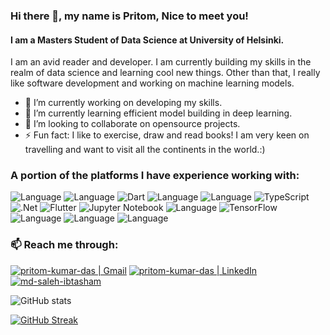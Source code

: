 ### Hi there 👋, my name is Pritom, Nice to meet you!
#### I am a Masters Student of Data Science at University of Helsinki.

I am an avid reader and developer. I am currently building my skills in the realm of data science and learning cool new things. Other than that, I really like software development and working on machine learning models. 

- 🔭 I’m currently working on developing my skills. 
- 🌱 I’m currently learning efficient model building in deep learning. 
- 👯 I’m looking to collaborate on opensource projects. 
- ⚡ Fun fact: I like to exercise, draw and read books! I am very keen on travelling and want to visit all the continents in the world.:)

### A portion of the platforms I have experience working with:

![Language](https://img.shields.io/badge/C%2B%2B-00599C?style=flat&logo=c%2B%2B&logoColor=white)
![Language](https://img.shields.io/badge/Python-3776AB?style=flat&logo=python&logoColor=white)
![Dart](https://img.shields.io/badge/dart-%230175C2.svg?style=flat&logo=dart&logoColor=white)
![Language](https://img.shields.io/badge/C%23-239120?style=flat&logo=c-sharp&logoColor=white)
![Language](https://img.shields.io/badge/Java-ED8B00?style=flat&logo=java&logoColor=white)
![TypeScript](https://img.shields.io/badge/typescript-%23007ACC.svg?style=flat&logo=typescript&logoColor=white)
![.Net](https://img.shields.io/badge/.NET-5C2D91?style=flat&logo=.net&logoColor=white)
![Flutter](https://img.shields.io/badge/Flutter-%2302569B.svg?style=flat&logo=Flutter&logoColor=white)
![Jupyter Notebook](https://img.shields.io/badge/jupyter-%23FA0F00.svg?style=flat-square&logo=jupyter&logoColor=white)
![Language](https://img.shields.io/badge/JavaScript-323330?style=flat&logo=javascript&logoColor=F7DF1E)
![TensorFlow](https://img.shields.io/badge/TensorFlow-%23FF6F00.svg?style=flat&logo=TensorFlow&logoColor=white)
![Language](https://img.shields.io/badge/CSS3-1572B6?style=flat&logo=css3&logoColor=white)
![Language](https://img.shields.io/badge/HTML5-E34F26?style=flat&logo=html5&logoColor=white)
![Language](https://img.shields.io/badge/LaTeX-47A141?style=flat&logo=LaTeX&logoColor=white)


### 📫 Reach me through:  </br>
[<img alt="pritom-kumar-das | Gmail" src="https://img.shields.io/badge/Gmail-D14836?style=flat&logo=gmail&logoColor=white" />][mail]
[<img alt="pritom-kumar-das | LinkedIn" src="https://img.shields.io/badge/LinkedIn-0077B5?style=flat&logo=linkedin&logoColor=white" />][linkedin]
[<img alt="md-saleh-ibtasham" src="https://img.shields.io/badge/website-000000?style=flat&logoColor=white" />][website]


[mail]: mailto:kpritom01@gmail
[website]: https://sites.google.com/view/pritom-kumar-das/
[linkedin]: https://www.linkedin.com/in/pritomkumar/
 

![GitHub stats](https://github-readme-stats.vercel.app/api?username=PritomKumar&show_icons=true&count_private=true)  

<!-- ![GitHub streak stats](https://github-readme-streak-stats.herokuapp.com/?user=PritomKumar)   -->

[![GitHub Streak](https://streak-stats.demolab.com/?user=PritomKumar)](https://git.io/streak-stats)


